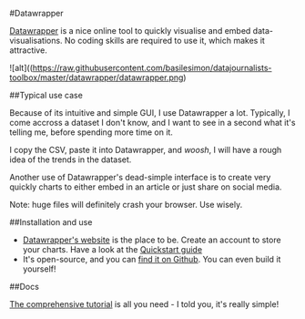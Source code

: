 #Datawrapper

[Datawrapper](https://datawrapper.de/) is a nice online tool to quickly visualise and embed data-visualisations. No coding skills are required to use it, which makes it attractive. 

![alt]((https://raw.githubusercontent.com/basilesimon/datajournalists-toolbox/master/datawrapper/datawrapper.png)

##Typical use case

Because of its intuitive and simple GUI, I use Datawrapper a lot. Typically, I come accross a dataset I don't know, and I want to see in a second what it's telling me, before spending more time on it. 

I copy the CSV, paste it into Datawrapper, and *woosh*, I will have a rough idea of the trends in the dataset. 

Another use of Datawrapper's dead-simple interface is to create very quickly charts to either embed in an article or just share on social media. 

Note: huge files will definitely crash your browser. Use wisely. 

##Installation and use

* [Datawrapper's website](http://datawrapper.de) is the place to be. Create an account to store your charts. Have a look at the [Quickstart guide](http://docs.datawrapper.de/en/quickstart/)
* It's open-source, and you can [find it on Github](https://github.com/datawrapper/datawrapper). You can even build it yourself!

##Docs

[The comprehensive tutorial](http://docs.datawrapper.de/en/tutorial/) is all you need - I told you, it's really simple!
